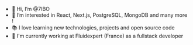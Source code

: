 - 👋 Hi, I’m @7IBO
- 👀 I’m interested in React, Next.js, PostgreSQL, MongoDB and many more ! 
- 📚 I love learning new technologies, projects and open source code
- 💼 I'm currently working at Fluidexpert (France) as a fullstack developer

<!---
7IBO/7IBO is a ✨ special ✨ repository because its `README.md` (this file) appears on your GitHub profile.
You can click the Preview link to take a look at your changes.
--->
